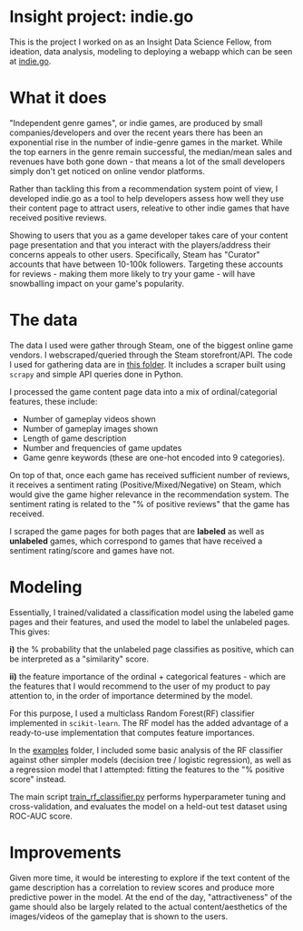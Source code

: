 # Insight project: indie.go
This is the project I worked on as an Insight Data Science Fellow, from ideation, data analysis, modeling to deploying a webapp which can be seen at [indie.go](http://3.13.31.175).

# What it does
"Independent genre games", or indie games, are produced by small companies/developers and over the recent years there has been an exponential rise in the number of indie-genre games in the market. While the top earners in the genre remain successful, the median/mean sales and revenues have both gone down - that means a lot of the small developers simply don't get noticed on online vendor platforms.

Rather than tackling this from a recommendation system point of view, I developed indie.go as a tool to help developers assess how well they use their content page to attract users, releative to other indie games that have received positive reviews.

Showing to users that you as a game developer takes care of your content page presentation and that you interact with the players/address their concerns appeals to other users. Specifically, Steam has "Curator" accounts that have between 10-100k followers. Targeting these accounts for reviews - making them more likely to try your game - will have snowballing impact on your game's popularity.

# The data
The data I used were gather through Steam, one of the biggest online game vendors. I webscraped/queried through the Steam storefront/API. The code I used for gathering data are in [this folder](https://github.com/chaddling/insight-project/tree/master/scrape). It includes a scraper built using ``scrapy`` and simple API queries done in Python.

I processed the game content page data into a mix of ordinal/categorial features, these include:
- Number of gameplay videos shown
- Number of gameplay images shown
- Length of game description
- Number and frequencies of game updates
- Game genre keywords (these are one-hot encoded into 9 categories).

On top of that, once each game has received sufficient number of reviews, it receives a sentiment rating (Positive/Mixed/Negative) on Steam, which would give the game higher relevance in the recommendation system. The sentiment rating is related to the "% of positive reviews" that the game has received.

I scraped the game pages for both pages that are <b>labeled</b> as well as <b>unlabeled</b> games, which correspond to games that have received a sentiment rating/score and games have not.

# Modeling
Essentially, I trained/validated a classification model using the labeled game pages and their features, and used the model to label the unlabeled pages. This gives:

<b>i)</b> the % probability that the unlabeled page classifies as positive, which can be interpreted as a "similarity" score.

<b>ii)</b> the feature importance of the ordinal + categorical features - which are the features that I would recommend to the user of my product to pay attention to, in the order of importance determined by the model.

For this purpose, I used a multiclass Random Forest(RF) classifier implemented in ``scikit-learn``. The RF model has the added advantage of a ready-to-use implementation that computes feature importances.

In the [examples](https://github.com/chaddling/insight-project/tree/master/examples) folder, I included some basic analysis of the RF classifier against other simpler models (decision tree / logistic regression), as well as a regression model that I attempted: fitting the features to the "% positive score" instead.

The main script [train_rf_classifier.py](https://github.com/chaddling/insight-project/blob/master/train_rf_classifier.py) performs hyperparameter tuning and cross-validation, and evaluates the model on a held-out test dataset using ROC-AUC score. 

# Improvements
Given more time, it would be interesting to explore if the text content of the game description has a correlation to review scores and produce more predictive power in the model. At the end of the day, "attractiveness" of the game should also be largely related to the actual content/aesthetics of the images/videos of the gameplay that is shown to the users. 
